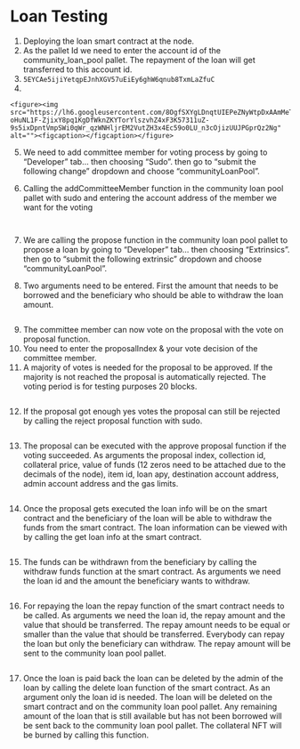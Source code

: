 # Loan Testing

1. Deploying the loan smart contract at the node.
2. As the pallet Id we need to enter the account id of the community\_loan\_pool pallet. The repayment of the loan will get transferred to this account id.
3. `5EYCAe5ijiYetqpEJnhXGV57uEiEy6ghW6qnub8TxmLaZfuC`
4.

    <figure><img src="https://lh6.googleusercontent.com/8OgfSXYgLDnqtUIEPeZNyWtpDxAAmMeT-oHuNL1F-ZjixY8pq1KgDfWknZKYTorYlszvhZ4xF3K57311uZ-9s5ixDpntVmpSWi0qWr_qzWNHljrEM2VutZH3x4Ec59o0LU_n3cOjizUUJPGprQz2Ng" alt=""><figcaption></figcaption></figure>
5. We need to add committee member for voting process by going to “Developer” tab… then choosing “Sudo”. then go to “submit the following change” dropdown and choose “communityLoanPool”.
6.  Calling the addCommitteeMember function in the community loan pool pallet with sudo and entering the account address of the member we want for the voting



    <figure><img src="https://lh4.googleusercontent.com/uSOrI_VLZaOmBgTh1beWryNNTKvLk62UIIcSH3Vq_ntjlgx6ea_GZlSsjH5iEs6DucDeZu9_SJW19GbACw5pt-Si0vMIT2vVopxumN1znzK5obEHn8keA11hWw4A7rLpzvHMrjl3uS_5O7xCr-nWaw" alt=""><figcaption></figcaption></figure>

    <figure><img src="https://lh4.googleusercontent.com/i7GXdDJfZ5eYxkmLyJSKDaY5P_vIub-Wp_EBXB0W_i0qv9OckdHX-BeZVTBN3tTcKBY2adImz0PQXxf5JmH3EImEHsIV0qOQ-0Cq73a5R--zlirduuL5CC-cT0c3gY-4rsERZUcyB41HL0shEWk5QQ" alt=""><figcaption></figcaption></figure>
7. We are calling the propose function in the community loan pool pallet to propose a loan by going to “Developer” tab… then choosing “Extrinsics”. then go to “submit the following extrinsic” dropdown and choose “communityLoanPool”.
8. Two arguments need to be entered. First the amount that needs to be borrowed and the beneficiary who should be able to withdraw the loan amount.

<figure><img src="https://lh4.googleusercontent.com/REv_XSww5KxUJHd4USZwEF1xmK-UudOC2qYLorYmwN5HrFuYA_MpIuQOPocLIlwJOrCeP18B3bJae1X_j2t_f_1mM3haPPUNnwaDYeYHCd3CU8WjqNUgUOg2M10_wwl4-X77D-oHCly7OTp0_1cFNg" alt=""><figcaption></figcaption></figure>

9. The committee member can now vote on the proposal with the vote on proposal function.
10. You need to enter the proposalIndex & your vote decision of the committee member.
11. A majority of votes is needed for the proposal to be approved. If the majority is not reached the proposal is automatically rejected. The voting period is for testing purposes 20 blocks.&#x20;

<figure><img src="https://lh5.googleusercontent.com/7_yyZQFrut3qXifOrY4EVem4-hG7lDG7rtGfJsPI_bA5QXvQL7SGLecCvQtGfIwAtoxL8RYb3F3tzz-wdNi23R1LCXzZS91KWstQmZZWKWpWSjF02gEq2f_iESg8dvftyTsPBptrA4OEhwcPNCZt-g" alt=""><figcaption></figcaption></figure>

12. If the proposal got enough yes votes the proposal can still be rejected by calling the reject proposal function with sudo.  &#x20;

<figure><img src="https://lh6.googleusercontent.com/6I2NrnewmBLmVEv5LlEimMC3X4GkgJ1aXhtpsHRq8EWwBdPY78Xq-nKIL2_Qsw1dAkJ6pZcDT0gaGrRECCCkt_-GdmnnUefqc5AuMUFI5hdCjjjY9jbtdZTP5CAaBvTbJru9oW5K4COlWfSuAQDoCw" alt=""><figcaption></figcaption></figure>

13. The proposal can be executed with the approve proposal function if the voting succeeded. As arguments the proposal index, collection id, collateral price, value of funds (12 zeros need to be attached due to the decimals of the node), item id, loan apy, destination account address, admin account address and the gas limits. &#x20;

<figure><img src="https://lh6.googleusercontent.com/VImArlNnTH9TjbxSy9GgygmNgc1xLVZ5VFCTzR8B7Q324Ta9N4JAyP2Q9u9IDcPb5MxcollFbRC537aKgCE8lgl8DlR3i58RM34ghJF2jwXg10svLry7n62E55gX3g2JFqTkVcBNw8KurYbchH7-Jg" alt=""><figcaption></figcaption></figure>

14. Once the proposal gets executed the loan info will be on the smart contract and the beneficiary of the loan will be able to withdraw the funds from the smart contract. The loan information can be viewed with by calling the get loan info at the smart contract.&#x20;

<figure><img src="https://lh5.googleusercontent.com/NgLg_h-4SaNtFmajnLeHNo-RU6Z4fowoPAlc6Lt0xCpCJz4w_IPvxypaIJw1wzCXTehNog9Pir0YyCWbv_ft7IqqvEGwV549ZjJmvEJRrvH2K367Y-LXWqG6-radHiPNgS3CSZlmPdBfUMyI2Se9jA" alt=""><figcaption></figcaption></figure>

15. The funds can be withdrawn from the beneficiary by calling the withdraw funds function at the smart contract. As arguments we need the loan id and the amount the beneficiary wants to withdraw.&#x20;

<figure><img src="https://lh6.googleusercontent.com/szsNVWwMER2oOSPeatL3oxkqI2THWFR4Ga8YM7LhHozyy-hYIJTFlUd9sBTd8iEljz9OjKH3UJi_6dyjyHBMWf0NJ7jb3OefjvtSGgrknzzInmQRnGK9JjA1SVb8d8NybkGOIjnLAHzPdSoxa7ODow" alt=""><figcaption></figcaption></figure>

16. For repaying the loan the repay function of the smart contract needs to be called. As arguments we need the loan id, the repay amount and the value that should be transferred. The repay amount needs to be equal or smaller than the value that should be transferred. Everybody can repay the loan but only the beneficiary can withdraw. The repay amount will be sent to the community loan pool pallet. &#x20;

<figure><img src="https://lh4.googleusercontent.com/mPzVeuTl_tAY6SOXfIn7v0FN27gKsiuF4ymf-roOUSCB8VgFZWE3FQ6sX76a9Wrz0zV0MDWj-p_MHCaEdU6LkA-LmfK-_99nNoRrTujjB9gO8HHQR7gHtea7GyLL36MQ2zXRMhGeo5gBt2BJViY1Mw" alt=""><figcaption></figcaption></figure>

17. Once the loan is paid back the loan can be deleted by the admin of the loan by calling the delete loan function of the smart contract. As an argument only the loan id is needed. The loan will be deleted on the smart contract and on the community loan pool pallet. Any remaining amount of the loan that is still available but has not been borrowed will be sent back to the community loan pool pallet. The collateral NFT will be burned by calling this function. &#x20;

<figure><img src="https://lh3.googleusercontent.com/Due4YxjitAWLmoxhyC3HYMOMNHW6k2lGhfuEGvhm-KINg3n7Ax38Su5DCy6D17oAAxTEtY1TZT4H_cs1Jog2N4pxP0kWSpedqpmRWQadL5t3LeLsFQDYN7XtJcDcDH3WlREucdq_12KTxjjBTSytkw" alt=""><figcaption></figcaption></figure>
